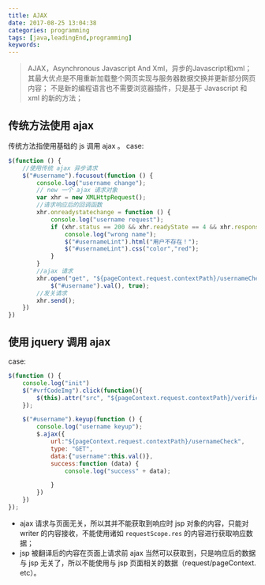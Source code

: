 ```yaml
---
title: AJAX
date: 2017-08-25 13:04:38
categories: programming
tags: [java,leadingEnd,programming]
keywords:
---
```


> AJAX，Asynchronous Javascript And Xml，异步的Javascript和xml；
> 其最大优点是不用重新加载整个网页实现与服务器数据交换并更新部分网页内容；
> 不是新的编程语言也不需要浏览器插件，只是基于 Javascript 和 xml 的新的方法；

## 传统方法使用 ajax

传统方法指使用基础的 js 调用 ajax 。
case:

```js
$(function () {
    //使用传统 ajax 异步请求
    $("#username").focusout(function () {
        console.log("username change");
        // new 一个 ajax 请求对象
        var xhr = new XMLHttpRequest();
        //请求响应后的回调函数
        xhr.onreadystatechange = function () {
            console.log("username request");
            if (xhr.status == 200 && xhr.readyState == 4 && xhr.responseText=="false") {
                console.log("wrong name");
                $("#usernameLint").html("用户不存在！");
                $("#usernameLint").css("color","red");
            }
        }
        //ajax 请求
        xhr.open("get", "${pageContext.request.contextPath}/usernameCheck?username=" +
            $("#username").val(), true);
        //发关请求
        xhr.send();
    })
})
```

## 使用 jquery 调用 ajax

case:

```js
$(function () {
    console.log("init")
    $("#vrfCodeImg").click(function(){
        $(this).attr("src", "${pageContext.request.contextPath}/verification_code_img?"+ new Date().getTime())
    });

    $("#username").keyup(function () {
        console.log("username keyup");
        $.ajax({
            url:"${pageContext.request.contextPath}/usernameCheck",
            type: "GET",
            data:{"username":this.val()},
            success:function (data) {
                console.log("success" + data);

            }
        })
    })
});
```

- ajax 请求与页面无关，所以其并不能获取到响应时 jsp 对象的内容，只能对 writer 的内容接收，不能使用诸如 `requestScope.res` 的内容进行获取响应数据；
- jsp 被翻译后的内容在页面上请求前 ajax 当然可以获取到，只是响应后的数据与 jsp 无关了，所以不能使用与 jsp 页面相关的数据（request/pageContext. etc）。
